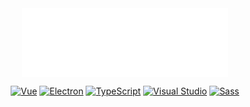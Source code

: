 <div align=center>

<Boxx/> 

<iframe frameborder="no" border="0" marginwidth="0" marginheight="0" width=330 height=110 src="//music.163.com/outchain/player?type=4&id=964831780&auto=0&height=90"></iframe>

[![Vue](https://img.shields.io/badge/-Vue-34495e?logo=vue.js&link=https://v3.cn.vuejs.org/)](https://v3.cn.vuejs.org)
[![Electron](https://img.shields.io/badge/-Electron-2b2e3b?link=http://www.electronjs.org/docs/latest&logoColor=47848F&logo=Electron)](http://www.electronjs.org) 
[![TypeScript](https://img.shields.io/badge/-TypeScript-blue?logo=typescript&logoColor=white)]()
[![Visual Studio](https://img.shields.io/badge/-VSCode-cornsilk?logo=VisualStudioCode&logoColor=007ACC)]()
[![Sass](https://img.shields.io/badge/-Sass-aqua?logoColor=CC6699&logo=Sass)]()

</div>



        